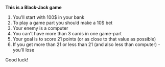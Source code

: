 <b>This is a Black-Jack game</b>
1. You'll start with 100$ in your bank
2. To play a game part you should make a 10$ bet
3. Your enemy is a computer
4. You can't have more than 3 cards in one game-part
5. Your goal is to score 21 points (or as close to that value as possible)
6. If you get more than 21 or less than 21 (and also less than computer) - you'll lose

Good luck!
